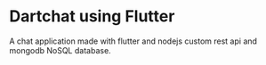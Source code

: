 # Dartchat using Flutter

A chat application made with flutter and nodejs custom rest api and mongodb NoSQL database.

